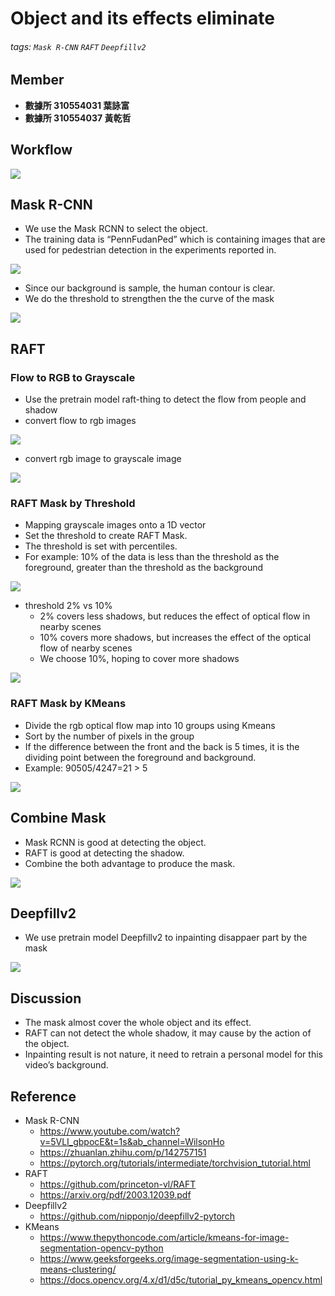 # Object and its effects eliminate

###### tags: `Mask R-CNN` `RAFT` `Deepfillv2`

## Member
* **數據所 310554031 葉詠富**
* **數據所 310554037 黃乾哲**


## Workflow

![](https://i.imgur.com/gcJarFW.png)



## Mask R-CNN
* We use the Mask RCNN to select the object.
* The training data is “PennFudanPed” which is containing images that are used for pedestrian detection in the experiments reported in.

![](https://i.imgur.com/Vw51gv9.png)

* Since our background is sample, the human contour is clear. 
* We do the threshold to strengthen the the curve of the mask

![](https://i.imgur.com/B0tUpZM.png)

 



## RAFT 

### Flow to RGB to Grayscale
* Use the pretrain model raft-thing to detect the flow from people and shadow 
* convert flow to rgb images

![](https://i.imgur.com/FjPjIBn.png)

* convert rgb image  to grayscale image

![](https://i.imgur.com/Z0GMpW2.png)

### RAFT Mask by Threshold
* Mapping grayscale images onto a 1D vector
* Set the threshold to create RAFT Mask.
* The threshold is set with percentiles.
* For example: 10% of the data is less than the threshold as the foreground, greater than the threshold as the background

![](https://i.imgur.com/U8yRQTv.png)

* threshold 2%  vs 10%
    * 2%   covers less shadows, but reduces the effect of optical flow in nearby scenes
    * 10% covers more shadows, but increases the effect of the optical flow of nearby scenes
    * We choose 10%, hoping to cover more shadows

![](https://i.imgur.com/sRboRaE.png)


### RAFT Mask by KMeans
* Divide the rgb optical flow map into 10 groups using Kmeans
* Sort by the number of pixels in the group
* If the difference between the front and the back is 5 times, it is the dividing point between the foreground and background.
* Example: 90505/4247=21 > 5

![](https://i.imgur.com/SenbeJS.png)



## Combine Mask
* Mask RCNN is good at detecting the object.
* RAFT is good at detecting the shadow.
* Combine the both advantage to produce the mask.

![](https://i.imgur.com/vcKR8yl.png)


## Deepfillv2
* We use pretrain model Deepfillv2 to inpainting disappaer part by the mask

![](https://i.imgur.com/5xPjarV.png)



## Discussion
* The mask almost cover the whole object and its effect.
* RAFT can not detect the whole shadow, it may cause by the action of the object.
* Inpainting result is not nature, it need to retrain a personal model for this video’s background.


## Reference
* Mask R-CNN
    * https://www.youtube.com/watch?v=5VLI_gbpocE&t=1s&ab_channel=WilsonHo
    * https://zhuanlan.zhihu.com/p/142757151
    * https://pytorch.org/tutorials/intermediate/torchvision_tutorial.html 
* RAFT
    * https://github.com/princeton-vl/RAFT
    * https://arxiv.org/pdf/2003.12039.pdf
* Deepfillv2
    * https://github.com/nipponjo/deepfillv2-pytorch
* KMeans
    * https://www.thepythoncode.com/article/kmeans-for-image-segmentation-opencv-python
    * https://www.geeksforgeeks.org/image-segmentation-using-k-means-clustering/
    * https://docs.opencv.org/4.x/d1/d5c/tutorial_py_kmeans_opencv.html




